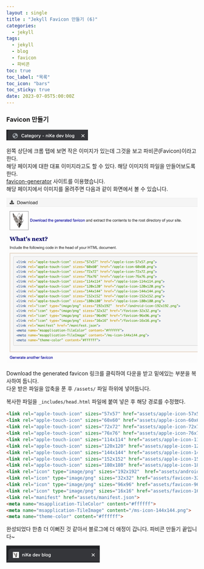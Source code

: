 ```yaml
---
layout : single
title : "Jekyll Favicon 만들기 (6)"
categories:
  - jekyll
tags:
  - jekyll
  - blog
  - favicon
  - 파비콘
toc: true
toc_label: "목록"
toc_icon: "bars"
toc_sticky: true
date: 2023-07-05T5:00:00Z
---
```


### Favicon 만들기

![img.png](/assets/images/2307/08-1.png) <br>

왼쪽 상단에 크롬 탭에 보면 작은 이미지가 있는데 그것을 보고 파비콘(Favicon)이라고 한다.<br>
해당 페이지에 대한 대표 이미지라고도 할 수 있다. 해당 이미지의 파일을 만들어보도록 한다. <br>
[favicon-generator](https://www.favicon-generator.org/) 사이트를 이용했습니다. <br>
해당 페이지에서 이미지를 올려주면 다음과 같이 화면에서 볼 수 있습니다. <br>

![img.png](/assets/images/2307/08-2.png) <br>

Download the generated favicon 링크를 클릭하여 다운을 받고 밑에있는 부분을 복사하여 둡니다. <br>
다운 받은 파일을 압축을 푼 후 `/assets/` 파일 하위에 넣어둡니다. <br>

복사한 파일을 `_includes/head.html` 파일에 붙여 넣은 후 해당 경로를 수정했다. <br>

```html
<link rel="apple-touch-icon" sizes="57x57" href="assets/apple-icon-57x57.png">
<link rel="apple-touch-icon" sizes="60x60" href="assets/apple-icon-60x60.png">
<link rel="apple-touch-icon" sizes="72x72" href="assets/apple-icon-72x72.png">
<link rel="apple-touch-icon" sizes="76x76" href="assets/apple-icon-76x76.png">
<link rel="apple-touch-icon" sizes="114x114" href="assets/apple-icon-114x114.png">
<link rel="apple-touch-icon" sizes="120x120" href="assets/apple-icon-120x120.png">
<link rel="apple-touch-icon" sizes="144x144" href="assets/apple-icon-144x144.png">
<link rel="apple-touch-icon" sizes="152x152" href="assets/apple-icon-152x152.png">
<link rel="apple-touch-icon" sizes="180x180" href="assets/apple-icon-180x180.png">
<link rel="icon" type="image/png" sizes="192x192"  href="assets/android-icon-192x192.png">
<link rel="icon" type="image/png" sizes="32x32" href="assets/favicon-32x32.png">
<link rel="icon" type="image/png" sizes="96x96" href="assets/favicon-96x96.png">
<link rel="icon" type="image/png" sizes="16x16" href="assets/favicon-16x16.png">
<link rel="manifest" href="assets/manifest.json">
<meta name="msapplication-TileColor" content="#ffffff">
<meta name="msapplication-TileImage" content="/ms-icon-144x144.png">
<meta name="theme-color" content="#ffffff">
```

완성되었다 한층 더 이뻐진 것 같아서 블로그에 더 애정이 갑니다. 파비콘 만들기 끝입니다~ <br>

![img.png](/assets/images/2307/08-3.png)

